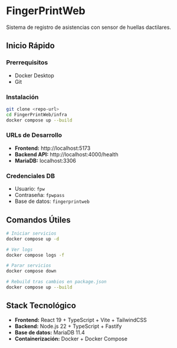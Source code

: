# FingerPrintWeb

Sistema de registro de asistencias con sensor de huellas dactilares.

## Inicio Rápido

### Prerrequisitos
- Docker Desktop
- Git

### Instalación
```bash
git clone <repo-url>
cd FingerPrintWeb/infra
docker compose up --build
```

### URLs de Desarrollo
- **Frontend:** http://localhost:5173
- **Backend API:** http://localhost:4000/health
- **MariaDB:** localhost:3306

### Credenciales DB
- Usuario: `fpw`
- Contraseña: `fpwpass`
- Base de datos: `fingerprintweb`

## Comandos Útiles

```bash
# Iniciar servicios
docker compose up -d

# Ver logs
docker compose logs -f

# Parar servicios
docker compose down

# Rebuild tras cambios en package.json
docker compose up --build
```

## Stack Tecnológico
- **Frontend:** React 19 + TypeScript + Vite + TailwindCSS
- **Backend:** Node.js 22 + TypeScript + Fastify
- **Base de datos:** MariaDB 11.4
- **Containerización:** Docker + Docker Compose
